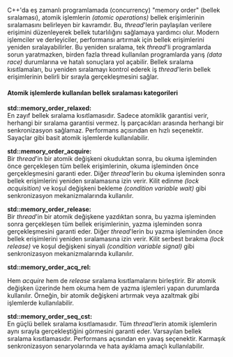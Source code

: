 C++'da eş zamanlı programlamada (concurrency) "memory order" (bellek sıralaması), atomik işlemlerin _(atomic operations)_ bellek erişimlerinin sıralamasını belirleyen bir kavramdır. Bu, _thread_'lerin paylaşılan verilere erişimini düzenleyerek bellek tutarlılığını sağlamaya yardımcı olur.
Modern işlemciler ve derleyiciler, performansı artırmak için bellek erişimlerini yeniden sıralayabilirler. 
Bu yeniden sıralama, tek _thread_'li programlarda sorun yaratmazken, birden fazla thread kullanılan programlarda yarış _(data race)_ durumlarına ve hatalı sonuçlara yol açabilir. 
Bellek sıralama kısıtlamaları, bu yeniden sıralamayı kontrol ederek iş _thread_'lerin bellek erişimlerinin belirli bir sırayla gerçekleşmesini sağlar.

#### Atomik işlemlerde kullanılan bellek sıralaması kategorileri

**std::memory_order_relaxed:**<br>
En zayıf bellek sıralama kısıtlamasıdır. Sadece atomiklik garantisi verir, herhangi bir sıralama garantisi vermez. İş parçacıkları arasında herhangi bir senkronizasyon sağlamaz. Performans açısından en hızlı seçenektir. Sayaçlar gibi basit atomik işlemlerde kullanılabilir.

**std::memory_order_acquire:** <br>
Bir _thread_'in bir atomik değişkeni okuduktan sonra, bu okuma işleminden önce gerçekleşen tüm bellek erişimlerinin, okuma işleminden önce gerçekleşmesini garanti eder.
Diğer _thread_'lerin bu okuma işleminden sonra bellek erişimlerini yeniden sıralamasına izin verir. Kilit edinme _(lock acquisition)_ ve koşul değişkeni bekleme _(condition variable wait)_ gibi senkronizasyon mekanizmalarında kullanılır.

**std::memory_order_release:** <br>
Bir _thread_'in bir atomik değişkene yazdıktan sonra, bu yazma işleminden sonra gerçekleşen tüm bellek erişimlerinin, yazma işleminden sonra gerçekleşmesini garanti eder.
Diğer _thread_'lerin bu yazma işleminden önce bellek erişimlerini yeniden sıralamasına izin verir. Kilit serbest bırakma _(lock release)_ ve koşul değişkeni sinyali _(condition variable signal)_ gibi senkronizasyon mekanizmalarında kullanılır.

**std::memory_order_acq_rel:** <br>

Hem _acquire_ hem de _release_ sıralama kısıtlamalarını birleştirir. Bir atomik değişken üzerinde hem okuma hem de yazma işlemleri yapan durumlarda kullanılır.
Örneğin, bir atomik değişkeni artırmak veya azaltmak gibi işlemlerde kullanılabilir.

**std::memory_order_seq_cst:** <br>
En güçlü bellek sıralama kısıtlamasıdır. Tüm _thread_'lerin atomik işlemlerin aynı sırayla gerçekleştiğini görmesini garanti eder. Varsayılan bellek sıralama kısıtlamasıdır.
Performans açısından en yavaş seçenektir. Karmaşık senkronizasyon senaryolarında ve hata ayıklama amaçlı kullanılabilir.
